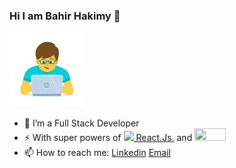 ### Hi I am Bahir Hakimy 👋
<img src="https://github.com/BahirHakimy/file-storage-for-dostiapi/blob/main/media/download.jfif" width="120"/>

- 🔭 I’m a Full Stack Developer
- ⚡ With super powers of  [<img src="https://upload.wikimedia.org/wikipedia/commons/thumb/a/a7/React-icon.svg/512px-React-icon.svg.png?20220125121207" width="20" height="auto" /> React.Js.](https://reactjs.org/) and [<img src="https://static.djangoproject.com/img/logos/django-logo-negative.svg" width="50" height="20" />](https://www.djangoproject.com/)
- 📫 How to reach me: [Linkedin](https://www.linkedin.com/in/bahir-hakimy-533660237) [Email](bahirhakimy2015@gmail.com)
